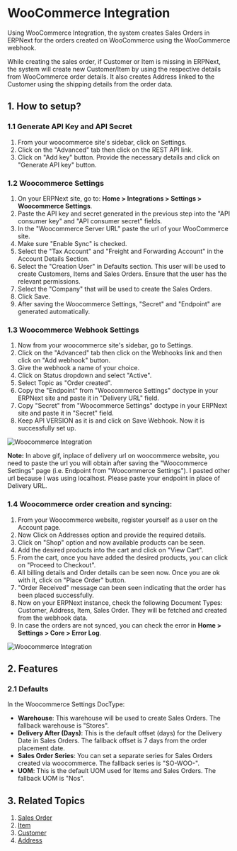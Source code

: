<!-- add-breadcrumbs -->
# WooCommerce Integration

Using WooCommerce Integration, the system creates Sales Orders in ERPNext for the orders created on WooCommerce using the WooCommerce webhook.

While creating the sales order, if Customer or Item is missing in ERPNext, the system will create new Customer/Item by using the respective details from WooCommerce order details. It also creates Address linked to the Customer using the shipping details from the order data.

## 1. How to setup?

### 1.1 Generate API Key and API Secret

1. From your woocommerce site's sidebar, click on Settings.
2. Click on the "Advanced" tab then click on the REST API link.
3. Click on "Add key" button. Provide the necessary details and click on "Generate API key" button.

### 1.2 Woocommerce Settings

1. On your ERPNext site, go to: **Home > Integrations > Settings > Woocommerce Settings**.
2. Paste the API key and secret generated in the previous step into the "API consumer key" and "API consumer secret" fields.
3. In the "Woocommerce Server URL" paste the url of your WooCommerce site.
4. Make sure "Enable Sync" is checked.
5. Select the "Tax Account" and "Freight and Forwarding Account" in the Account Details Section.
6. Select the "Creation User" in Defaults section. This user will be used to create Customers, Items and Sales Orders. Ensure that the user has the relevant permissions.
7. Select the "Company" that will be used to create the Sales Orders.
8. Click Save.
9. After saving the Woocommerce Settings, "Secret" and "Endpoint" are generated automatically.

### 1.3 Woocommerce Webhook Settings

1. Now from your woocommerce site's sidebar, go to Settings.
2. Click on the "Advanced" tab then click on the Webhooks link and then click on "Add webhook" button.
3. Give the webhook a name of your choice.
4. Click on Status dropdown and select "Active".
5. Select Topic as "Order created".
6. Copy the "Endpoint" from "Woocommerce Settings" doctype in your ERPNext site and paste it in "Delivery URL" field.
7. Copy "Secret" from "Woocommerce Settings" doctype in your ERPNext site and paste it in "Secret" field.
8. Keep API VERSION as it is and click on Save Webhook. Now it is successfully set up.

<img class="screenshot" alt="Woocommerce Integration" src="{{docs_base_url}}/assets/img/erpnext_integrations/woocommerce_setting_config.gif">

**Note:** In above gif, inplace of delivery url on woocommerce website, you need to paste the url you will obtain after saving the "Woocommerce Settings" page (i.e. Endpoint from "Woocommerce Settings"). I pasted other url because I was using localhost. Please paste your endpoint in place of Delivery URL.

### 1.4 Woocommerce order creation and syncing:
1. From your Woocommerce website, register yourself as a user on the Account page.
2. Now Click on Addresses option and provide the required details.
3. Click on "Shop" option and now available products can be seen.
4. Add the desired products into the cart and click on "View Cart".
5. From the cart, once you have added the desired products, you can click on "Proceed to Checkout".
6. All billing details and Order details can be seen now. Once you are ok with it, click on "Place Order" button.
7. "Order Received" message can been seen indicating that the order has been placed successfully.
8. Now on your ERPNext instance, check the following Document Types: Customer, Address, Item, Sales Order. They will be fetched and created from the webhook data.
9. In case the orders are not synced, you can check the error in **Home > Settings > Core > Error Log**.

<img class="screenshot" alt="Woocommerce Integration" src="{{docs_base_url}}/assets/img/erpnext_integrations/woocommerce_demo.gif">

## 2. Features

### 2.1 Defaults

In the Woocommerce Settings DocType:

- **Warehouse**: This warehouse will be used to create Sales Orders. The fallback warehouse is "Stores".
- **Delivery After (Days)**: This is the default offset (days) for the Delivery Date in Sales Orders. The fallback offset is 7 days from the order placement date.
- **Sales Order Series**: You can set a separate series for Sales Orders created via woocommerce. The fallback series is "SO-WOO-".
- **UOM**: This is the default UOM used for Items and Sales Orders. The fallback UOM is "Nos".

## 3. Related Topics
1. [Sales Order](/docs/user/manual/en/selling/sales-order)
2. [Item](/docs/user/manual/en/stock/item)
3. [Customer](/docs/user/manual/en/CRM/customer)
4. [Address](/docs/user/manual/en/CRM/address)